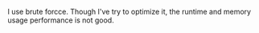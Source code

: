 I use brute forcce. Though I've try to optimize it, the runtime and memory usage performance is not good.
